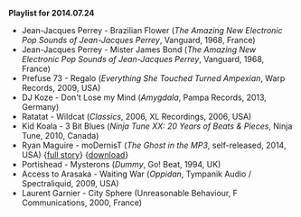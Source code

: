 **Playlist for 2014.07.24**

* Jean-Jacques Perrey - Brazilian Flower (_The Amazing New Electronic Pop Sounds of Jean-Jacques Perrey_, Vanguard, 1968, France)
* Jean-Jacques Perrey - Mister James Bond (_The Amazing New Electronic Pop Sounds of Jean-Jacques Perrey_, Vanguard, 1968, France)
* Prefuse 73 - Regalo (_Everything She Touched Turned Ampexian_, Warp Records, 2009, USA)
* DJ Koze - Don't Lose my Mind (_Amygdala_, Pampa Records, 2013, Germany)
* Ratatat - Wildcat (_Classics_, 2006, XL Recordings, 2006, USA)
* Kid Koala - 3 Bit Blues (_Ninja Tune XX: 20 Years of Beats & Pieces_, Ninja Tune, 2010, Canada)
* Ryan Maguire - moDernisT (_The Ghost in the MP3_, self-released, 2014, USA) {[full story](http://ryanmaguiremusic.com/theghostinthemp3.html)} {[download](http://rpm7.bandcamp.com/track/modernist)}
* Portishead - Mysterons (_Dummy_, Go! Beat, 1994, UK)
* Access to Arasaka - Waiting War (_Oppidan_, Tympanik Audio / Spectraliquid, 2009, USA)
* Laurent Garnier - City Sphere (Unreasonable Behaviour, F Communications, 2000, France)
